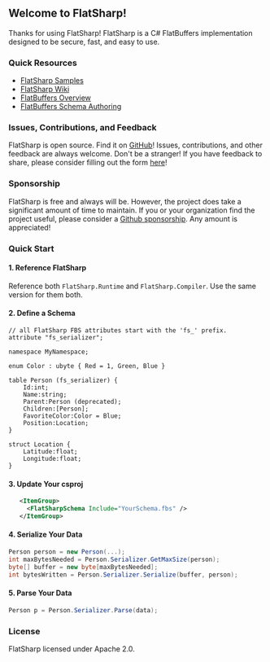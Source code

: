 ## Welcome to FlatSharp!

Thanks for using FlatSharp! FlatSharp is a C# FlatBuffers implementation designed to be secure, fast, and easy to use.

### Quick Resources
- [FlatSharp Samples](https://github.com/jamescourtney/FlatSharp/tree/main/samples)
- [FlatSharp Wiki](https://github.com/jamescourtney/FlatSharp/wiki)
- [FlatBuffers Overview](https://google.github.io/flatbuffers/index.html#flatbuffers_overview)
- [FlatBuffers Schema Authoring](https://google.github.io/flatbuffers/flatbuffers_guide_writing_schema.html)

### Issues, Contributions, and Feedback
FlatSharp is open source. Find it on [GitHub](https://github.com/jamescourtney/FlatSharp)! Issues, contributions, and other feedback are always welcome. Don't be a stranger! If you have feedback to share, please consider filling out the form [here](https://forms.office.com/r/sHkumrr6sK)!

### Sponsorship
FlatSharp is free and always will be. However, the project does take a significant amount of time to maintain. If you or your organization find the project useful, please consider a [Github sponsorship](https://github.com/sponsors/jamescourtney). Any amount is appreciated!

### Quick Start

#### 1. Reference FlatSharp
Reference both `FlatSharp.Runtime` and `FlatSharp.Compiler`. Use the same version for them both.

#### 2. Define a Schema

```idl
// all FlatSharp FBS attributes start with the 'fs_' prefix.
attribute "fs_serializer";

namespace MyNamespace;

enum Color : ubyte { Red = 1, Green, Blue }

table Person (fs_serializer) {
    Id:int;
    Name:string;
    Parent:Person (deprecated);
    Children:[Person];
    FavoriteColor:Color = Blue;
    Position:Location;
}

struct Location {
    Latitude:float;
    Longitude:float;
}
```

#### 3. Update Your csproj
```xml
   <ItemGroup>
     <FlatSharpSchema Include="YourSchema.fbs" />
   </ItemGroup>
```

#### 4. Serialize Your Data
```c#
Person person = new Person(...);
int maxBytesNeeded = Person.Serializer.GetMaxSize(person);
byte[] buffer = new byte[maxBytesNeeded];
int bytesWritten = Person.Serializer.Serialize(buffer, person);
```

#### 5. Parse Your Data

```c#
Person p = Person.Serializer.Parse(data);
```

### License
FlatSharp licensed under Apache 2.0.
